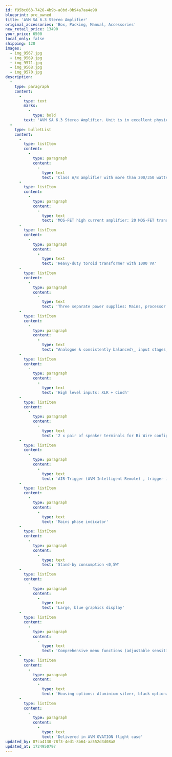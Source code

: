 ```yaml
---
id: f95bc063-7426-4b9b-a8bd-0b94a7aa4e98
blueprint: pre_owned
title: 'AVM SA 6.3 Stereo Amplifier'
original_accessories: 'Box, Packing, Manual, Accessories'
new_retail_price: 13490
your_price: 6500
local_only: false
shipping: 120
images:
  - img_9567.jpg
  - img_9569.jpg
  - img_9571.jpg
  - img_9568.jpg
  - img_9570.jpg
description:
  -
    type: paragraph
    content:
      -
        type: text
        marks:
          -
            type: bold
        text: 'AVM SA 6.3 Stereo Amplifier. Unit is in excellent physical and functional condition with original flight case and accessories. There is one very small nick in the top panel (pictured), otherwise, near perfect. Unit sells as new for $13,490.00'
  -
    type: bulletList
    content:
      -
        type: listItem
        content:
          -
            type: paragraph
            content:
              -
                type: text
                text: 'Class A/B amplifier with more than 200/350 watts per channel (8/4 Ohm)'
      -
        type: listItem
        content:
          -
            type: paragraph
            content:
              -
                type: text
                text: 'MOS-FET high current amplifier: 20 MOS-FET transistors per channel deliver a maximum of 180 Ampere per channel'
      -
        type: listItem
        content:
          -
            type: paragraph
            content:
              -
                type: text
                text: 'Heavy-duty toroid transformer with 1000 VA'
      -
        type: listItem
        content:
          -
            type: paragraph
            content:
              -
                type: text
                text: 'Three separate power supplies: Mains, processor unit, silent power supply for input circuit'
      -
        type: listItem
        content:
          -
            type: paragraph
            content:
              -
                type: text
                text: "Analogue & consistently balanced\_ input stages, entirely DC coupled"
      -
        type: listItem
        content:
          -
            type: paragraph
            content:
              -
                type: text
                text: 'High level inputs: XLR + Cinch'
      -
        type: listItem
        content:
          -
            type: paragraph
            content:
              -
                type: text
                text: '2 x pair of speaker terminals for Bi Wire configuration'
      -
        type: listItem
        content:
          -
            type: paragraph
            content:
              -
                type: text
                text: 'AIR-Trigger (AVM Intelligent Remote) , trigger input 5-12V'
      -
        type: listItem
        content:
          -
            type: paragraph
            content:
              -
                type: text
                text: 'Mains phase indicator'
      -
        type: listItem
        content:
          -
            type: paragraph
            content:
              -
                type: text
                text: 'Stand-by consumption <0,5W'
      -
        type: listItem
        content:
          -
            type: paragraph
            content:
              -
                type: text
                text: 'Large, blue graphics display'
      -
        type: listItem
        content:
          -
            type: paragraph
            content:
              -
                type: text
                text: 'Comprehensive menu functions (adjustable sensitivity, peak power and much more)'
      -
        type: listItem
        content:
          -
            type: paragraph
            content:
              -
                type: text
                text: 'Housing options: Aluminium silver, black optional chrome front panel'
      -
        type: listItem
        content:
          -
            type: paragraph
            content:
              -
                type: text
                text: 'Delivered in AVM OVATION flight case'
updated_by: 87ca4130-78f3-4ed1-8b64-aa552d3d08a8
updated_at: 1724950797
---
```

